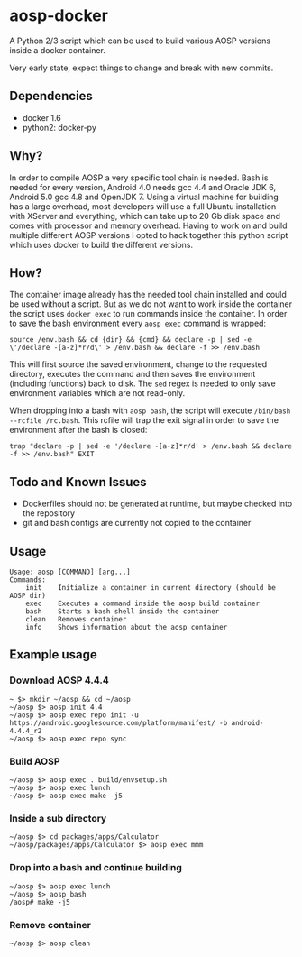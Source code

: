 # aosp-docker

A Python 2/3 script which can be used to build various AOSP versions inside a docker container.

Very early state, expect things to change and break with new commits.

## Dependencies

* docker 1.6
* python2: docker-py

## Why?

In order to compile AOSP a very specific tool chain is needed. Bash is needed for every version, Android 4.0 needs gcc 4.4 and Oracle JDK 6, Android 5.0 gcc 4.8 and OpenJDK 7. Using a virtual machine for building has a large overhead, most developers will use a full Ubuntu installation with XServer and everything, which can take up to 20 Gb disk space and comes with processor and memory overhead. Having to work on and build multiple different AOSP versions I opted to hack together this python script which uses docker to build the different versions.

## How?

The container image already has the needed tool chain installed and could be used without a script. But as we do not want to work inside the container the script uses `docker exec` to run commands inside the container. In order to save the bash environment every `aosp exec` command is wrapped:

	source /env.bash && cd {dir} && {cmd} && declare -p | sed -e \'/declare -[a-z]*r/d\' > /env.bash && declare -f >> /env.bash

This will first source the saved environment, change to the requested directory, executes the command and then saves the environment (including functions) back to disk. The `sed` regex is needed to only save environment variables which are not read-only.

When dropping into a bash with `aosp bash`, the script will execute `/bin/bash --rcfile /rc.bash`. This rcfile will trap the exit signal in order to save the environment after the bash is closed:

	trap "declare -p | sed -e '/declare -[a-z]*r/d' > /env.bash && declare -f >> /env.bash" EXIT


## Todo and Known Issues

* Dockerfiles should not be generated at runtime, but maybe checked into the repository
* git and bash configs are currently not copied to the container

## Usage
	Usage: aosp [COMMAND] [arg...]
	Commands:
		init	Initialize a container in current directory (should be AOSP dir)
		exec	Executes a command inside the aosp build container
		bash	Starts a bash shell inside the container
		clean	Removes container
		info	Shows information about the aosp container

## Example usage

### Download AOSP 4.4.4
	~ $> mkdir ~/aosp && cd ~/aosp
	~/aosp $> aosp init 4.4
	~/aosp $> aosp exec repo init -u https://android.googlesource.com/platform/manifest/ -b android-4.4.4_r2
	~/aosp $> aosp exec repo sync

### Build AOSP
	~/aosp $> aosp exec . build/envsetup.sh
	~/aosp $> aosp exec lunch
	~/aosp $> aosp exec make -j5

### Inside a sub directory
	~/aosp $> cd packages/apps/Calculator
	~/aosp/packages/apps/Calculator $> aosp exec mmm

### Drop into a bash and continue building
	~/aosp $> aosp exec lunch
	~/aosp $> aosp bash
	/aosp# make -j5

### Remove container
	~/aosp $> aosp clean
